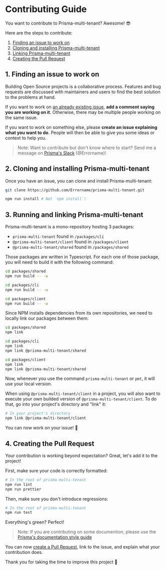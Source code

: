 # Contributing Guide

You want to contribute to Prisma-multi-tenant? Awesome! 😎

Here are the steps to contribute:

1. [Finding an issue to work on](#1-finding-an-issue-to-work-on)
2. [Cloning and installing Prisma-multi-tenant](#2-cloning-and-installing-prisma-multi-tenant)
3. [Linking Prisma-multi-tenant](#3-linking-prisma-multi-tenant)
4. [Creating the Pull Request](#4-creating-the-pull-request)

## 1. Finding an issue to work on

Building Open Source projects is a collaborative process. Features and bug requests are discussed with maintainers and users to find the best solution to the problems at hand.

If you want to work on [an already existing issue](https://github.com/Errorname/prisma-multi-tenant/issues), **add a comment saying you are working on it**. Otherwise, there may be multiple people working on the same issue.

If you want to work on something else, please **create an issue explaining what you want to do**. People will then be able to give you some ideas or context to help you.

> Note: Want to contribute but don't know where to start? Send me a message on [Prisma's Slack](https://slack.prisma.io/) (@Errorname)!

## 2. Cloning and installing Prisma-multi-tenant

Once you have an issue, you can clone and install Prisma-multi-tenant:

```sh
git clone https://github.com/Errorname/prisma-multi-tenant.git

npm run install # Not `npm install`!
```

## 3. Running and linking Prisma-multi-tenant

Prisma-multi-tenant is a mono-repository hosting 3 packages:

- `prisma-multi-tenant` found in `/packages/cli`
- `@prisma-multi-tenant/client` found in `/packages/client`
- `@prisma-multi-tenant/shared` found in `/packages/shared`

Those packages are written in Typescript. For each one of those package, you will need to build it with the following command:

```sh
cd packages/shared
npm run build -- -w

cd packages/cli
npm run build -- -w

cd packages/client
npm run build -- -w
```

Since NPM installs dependencies from its own repositories, we need to locally link our packages between them:

```sh
cd packages/shared
npm link

cd packages/cli
npm link
npm link @prisma-multi-tenant/shared

cd packages/client
npm link
npm link @prisma-multi-tenant/shared
```

Now, whenever you use the command `prisma-multi-tenant` or `pmt`, it will use your local version.

When using `@prisma-multi-tenant/client` in a project, you will also want to execute your own builded version of `@prisma-multi-tenant/client`. To do that, go into your project's directory and "link" it:

```sh
# In your project's directory
npm link @prisma-multi-tenant/client
```

You can now work on your issue! 🥳

## 4. Creating the Pull Request

Your contribution is working beyond expectation? Great, let's add it to the project!

First, make sure your code is correctly formatted:

```sh
# In the root of prisma-multi-tenant
npm run lint
npm run prettier
```

Then, make sure you don't introduce regressions:

```sh
# In the root of prisma-multi-tenant
npm run test
```

Everything's green? Perfect!

> Note: If you are contributing on some documention, please use the [Prisma's documentation style guide](https://www.prisma.io/more/style-guide)

You can now [create a Pull Request](https://github.com/Errorname/prisma-multi-tenant/compare), link to the issue, and explain what your contribution does.

Thank you for taking the time to improve this project 🙂

